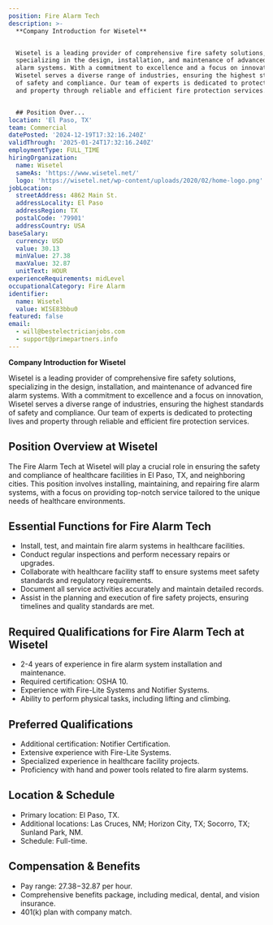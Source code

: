 ```yaml
---
position: Fire Alarm Tech
description: >-
  **Company Introduction for Wisetel**


  Wisetel is a leading provider of comprehensive fire safety solutions,
  specializing in the design, installation, and maintenance of advanced fire
  alarm systems. With a commitment to excellence and a focus on innovation,
  Wisetel serves a diverse range of industries, ensuring the highest standards
  of safety and compliance. Our team of experts is dedicated to protecting lives
  and property through reliable and efficient fire protection services.


  ## Position Over...
location: 'El Paso, TX'
team: Commercial
datePosted: '2024-12-19T17:32:16.240Z'
validThrough: '2025-01-24T17:32:16.240Z'
employmentType: FULL_TIME
hiringOrganization:
  name: Wisetel
  sameAs: 'https://www.wisetel.net/'
  logo: 'https://wisetel.net/wp-content/uploads/2020/02/home-logo.png'
jobLocation:
  streetAddress: 4862 Main St.
  addressLocality: El Paso
  addressRegion: TX
  postalCode: '79901'
  addressCountry: USA
baseSalary:
  currency: USD
  value: 30.13
  minValue: 27.38
  maxValue: 32.87
  unitText: HOUR
experienceRequirements: midLevel
occupationalCategory: Fire Alarm
identifier:
  name: Wisetel
  value: WISE83bbu0
featured: false
email:
  - will@bestelectricianjobs.com
  - support@primepartners.info
---
```




**Company Introduction for Wisetel**

Wisetel is a leading provider of comprehensive fire safety solutions, specializing in the design, installation, and maintenance of advanced fire alarm systems. With a commitment to excellence and a focus on innovation, Wisetel serves a diverse range of industries, ensuring the highest standards of safety and compliance. Our team of experts is dedicated to protecting lives and property through reliable and efficient fire protection services.

## Position Overview at Wisetel

The Fire Alarm Tech at Wisetel will play a crucial role in ensuring the safety and compliance of healthcare facilities in El Paso, TX, and neighboring cities. This position involves installing, maintaining, and repairing fire alarm systems, with a focus on providing top-notch service tailored to the unique needs of healthcare environments.

## Essential Functions for Fire Alarm Tech

- Install, test, and maintain fire alarm systems in healthcare facilities.
- Conduct regular inspections and perform necessary repairs or upgrades.
- Collaborate with healthcare facility staff to ensure systems meet safety standards and regulatory requirements.
- Document all service activities accurately and maintain detailed records.
- Assist in the planning and execution of fire safety projects, ensuring timelines and quality standards are met.

## Required Qualifications for Fire Alarm Tech at Wisetel

- 2-4 years of experience in fire alarm system installation and maintenance.
- Required certification: OSHA 10.
- Experience with Fire-Lite Systems and Notifier Systems.
- Ability to perform physical tasks, including lifting and climbing.

## Preferred Qualifications

- Additional certification: Notifier Certification.
- Extensive experience with Fire-Lite Systems.
- Specialized experience in healthcare facility projects.
- Proficiency with hand and power tools related to fire alarm systems.

## Location & Schedule

- Primary location: El Paso, TX.
- Additional locations: Las Cruces, NM; Horizon City, TX; Socorro, TX; Sunland Park, NM.
- Schedule: Full-time.

## Compensation & Benefits

- Pay range: $27.38-$32.87 per hour.
- Comprehensive benefits package, including medical, dental, and vision insurance.
- 401(k) plan with company match.